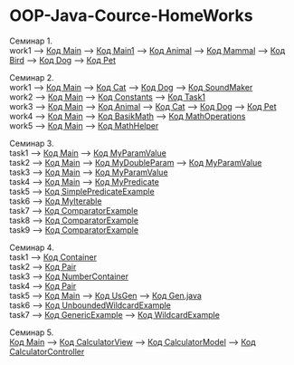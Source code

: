# OOP-Java-Cource-HomeWorks

Семинар 1.  
work1 --> [Код Main](/seminar01/work1/Main.java) --> [Код Main1](/seminar01/work1/Main1.java) --> [Код Animal](/seminar01/work1/Animal.java) --> [Код Mammal](/seminar01/work1/Mammal.java) --> [Код Bird](/seminar01/work1/Bird.java) --> [Код Dog](/seminar01/work1/Dog.java) --> [Код Pet ](/seminar01/work1/Pet.java)

Семинар 2.  
work1 --> [Код Main](/seminar02/work1/Main.java) --> [Код Cat](/seminar02/work1/Cat.java) --> [Код Dog](/seminar02/work1/Dog.java) --> [Код SoundMaker](/seminar02/work1/SoundMaker.java)  
work2 --> [Код Main](/seminar02/work2/Main.java) --> [Код Constants](/seminar02/work2/Constants.java) --> [Код Task1](/seminar02/work2/Task1.java)  
work3 --> [Код Main](/seminar02/work3/Main.java) --> [Код Animal](/seminar02/work3/Animal.java) --> [Код Cat](/seminar02/work3/Cat.java) --> [Код Dog](/seminar02/work3/Dog.java) --> [Код Pet ](/seminar02/work3/Pet.java)  
work4 --> [Код Main](/seminar02/work4/Main.java) --> [Код BasikMath](/seminar02/work4/BasikMath.java) --> [Код MathOperations](/seminar02/work4/MathOperations.java)  
work5 --> [Код Main](/seminar02/work5/Main.java) --> [Код MathHelper](/seminar02/work5/MathHelper.java)

Семинар 3.  
task1 --> [Код Main](/seminar03/task1/Main.java) --> [Код MyParamValue](/seminar03/task1/MyParamValue.java)  
task2 --> [Код Main](/seminar03/task2/Main.java) --> [Код MyDoubleParam](/seminar03/task2/Main.java) -->
[Код MyParamValue](/seminar03/task2/MyParamValue.java)  
task3 --> [Код Main](/seminar03/task3/Main.java) --> [Код MyParamValue](/seminar03/task3/MyParamValue.java)  
task4 --> [Код Main](/seminar03/task4/Main.java) --> [Код MyPredicate](/seminar03/task4/MyPredicate.java)  
task5 --> [Код SimplePredicateExample](/seminar03/task5/SimplePredicateExample.java)  
task6 --> [Код MyIterable](/seminar03/task6/MyIterable.java)  
task7 --> [Код ComparatorExample](/seminar03/task7/ComparatorExample.java)  
task8 --> [Код ComparatorExample](/seminar03/task8/ComparatorExample.java)  
task9 --> [Код ComparatorExample](/seminar03/task9/ComparatorExample.java)

Семинар 4.  
task1 --> [Код Container](/seminar04/task1/Container.java)  
task2 --> [Код Pair](/seminar04/task2/Pair.java)  
task3 --> [Код NumberContainer](/seminar04/task3/NumberContainer.java)  
task4 --> [Код Pair](/seminar04/task4/Pair.java)  
task5 --> [Код Main](/seminar04/task5/Main.java) --> [Код UsGen](/seminar04/task5/UsGen.java) --> [Код Gen.java](/seminar04/task5/Gen.java)  
task6 --> [Код UnboundedWildcardExample](/seminar04/task6/UnboundedWildcardExample.java)  
task7 --> [Код GenericExample](/seminar04/task7/GenericExample.java) --> [Код WildcardExample](/seminar04/task7/WildcardExample.java)

Семинар 5.  
[Код Main](/seminar05/Main.java) --> [Код CalculatorView](/seminar05/CalculatorView.java) --> [Код CalculatorModel](/seminar05/CalculatorModel.java) --> [Код CalculatorController](/seminar05/CalculatorController.java)
